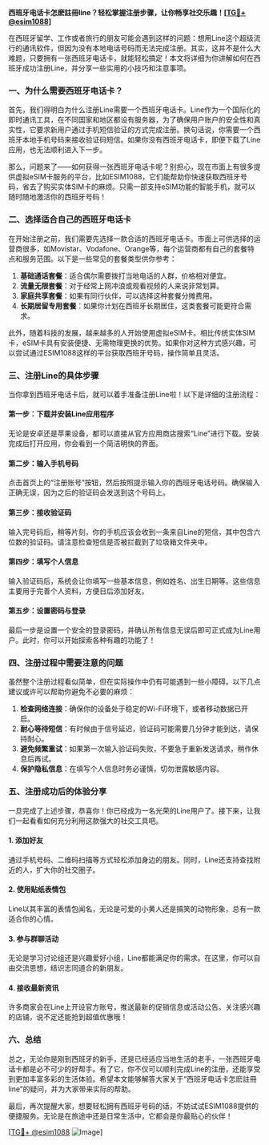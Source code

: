**西班牙电话卡怎麽註冊line？轻松掌握注册步骤，让你畅享社交乐趣！[[TG💪+ @esim1088](https://t.me/s/esim1088)]**

在西班牙留学、工作或者旅行的朋友可能会遇到这样的问题：想用Line这个超级流行的通讯软件，但因为没有本地电话号码而无法完成注册。其实，这并不是什么大难题，只要拥有一张西班牙电话卡，就能轻松搞定！本文将详细为你讲解如何在西班牙成功注册Line，并分享一些实用的小技巧和注意事项。

### 一、为什么需要西班牙电话卡？

首先，我们得明白为什么注册Line需要一个西班牙电话卡。Line作为一个国际化的即时通讯工具，在不同国家和地区都设有服务器，为了确保用户账户的安全性和真实性，它要求新用户通过手机短信验证的方式完成注册。换句话说，你需要一个西班牙本地手机号码来接收验证码短信。如果你没有西班牙电话卡，即便下载了Line应用，也无法顺利进入下一步。

那么，问题来了——如何获得一张西班牙电话卡呢？别担心，现在市面上有很多提供虚拟eSIM卡服务的平台，比如ESIM1088，它们能帮助你快速获取西班牙号码，省去了购买实体SIM卡的麻烦。只需一部支持eSIM功能的智能手机，就可以随时随地激活你的西班牙号码！

### 二、选择适合自己的西班牙电话卡

在开始注册之前，我们需要先选择一款合适的西班牙电话卡。市面上可供选择的运营商很多，如Movistar、Vodafone、Orange等，每个运营商都有自己的套餐特点和服务范围。以下是一些常见的套餐类型供你参考：

1. **基础通话套餐**：适合偶尔需要拨打当地电话的人群，价格相对便宜。
2. **流量无限套餐**：对于经常上网冲浪或观看视频的人来说非常划算。
3. **家庭共享套餐**：如果有同行伙伴，可以选择这种套餐分摊费用。
4. **长期居留专用套餐**：如果你计划在西班牙长期居住，这类套餐可能更符合需求。

此外，随着科技的发展，越来越多的人开始使用虚拟eSIM卡。相比传统实体SIM卡，eSIM卡具有安装便捷、无需物理更换的优势。如果你对这种方式感兴趣，可以尝试通过ESIM1088这样的平台获取西班牙号码，操作简单且灵活。

### 三、注册Line的具体步骤

当你拿到西班牙电话卡后，就可以着手准备注册Line啦！以下是详细的注册流程：

#### 第一步：下载并安装Line应用程序
无论是安卓还是苹果设备，都可以直接从官方应用商店搜索“Line”进行下载。安装完成后打开应用，你会看到一个简洁明快的界面。

#### 第二步：输入手机号码
点击首页上的“注册账号”按钮，然后按照提示输入你的西班牙电话号码。确保输入正确无误，因为之后的验证码会发送到这个号码上。

#### 第三步：接收验证码
输入完号码后，稍等片刻，你的手机应该会收到一条来自Line的短信，其中包含六位数的验证码。请注意检查短信是否被拦截到了垃圾箱文件夹中。

#### 第四步：填写个人信息
输入验证码后，系统会让你填写一些基本信息，例如姓名、出生日期等。这些信息主要用于完善个人资料，方便日后添加好友。

#### 第五步：设置密码与登录
最后一步是设置一个安全的登录密码，并确认所有信息无误后即可正式成为Line用户。此时，你可以开始探索各种有趣的功能了！

### 四、注册过程中需要注意的问题

虽然整个注册过程看似简单，但在实际操作中仍有可能遇到一些小障碍。以下几点建议或许可以帮助你避免不必要的麻烦：

1. **检查网络连接**：确保你的设备处于稳定的Wi-Fi环境下，或者移动数据已开启。
2. **耐心等待短信**：有时候由于信号延迟，验证码可能需要几分钟才能到达，请保持耐心。
3. **避免频繁重试**：如果第一次输入验证码失败，不要急于重新发送请求，稍作休息后再试。
4. **保护隐私信息**：在填写个人信息时务必谨慎，切勿泄露敏感内容。

### 五、注册成功后的体验分享

一旦完成了上述步骤，恭喜你！你已经成为一名光荣的Line用户了。接下来，让我们一起看看如何充分利用这款强大的社交工具吧。

#### 1. 添加好友
通过手机号码、二维码扫描等方式轻松添加身边的朋友。同时，Line还支持查找附近的人，扩大你的社交圈子。

#### 2. 使用贴纸表情包
Line以其丰富的表情包闻名，无论是可爱的小黄人还是搞笑的动物形象，总有一款适合你的心情。

#### 3. 参与群聊活动
无论是学习讨论组还是兴趣爱好小组，Line都能满足你的需求。在这里，你可以自由交流思想，结识志同道合的新朋友。

#### 4. 接收最新资讯
许多商家会在Line上开设官方账号，推送最新的促销信息或活动公告。关注感兴趣的店铺，说不定还能抢到超值优惠哦！

### 六、总结

总之，无论你是刚到西班牙的新手，还是已经适应当地生活的老手，一张西班牙电话卡都是必不可少的好帮手。有了它，你不仅可以顺利完成Line的注册，还能享受到更加丰富多彩的生活体验。希望本文能够解答大家关于“西班牙电话卡怎麽註冊line”的疑问，并为大家带来实际的帮助。

最后，再次提醒大家，想要轻松拥有西班牙号码的话，不妨试试ESIM1088提供的便捷服务。无论是在旅途中还是日常生活中，它都会是你最贴心的伙伴！

[[TG💪+ @esim1088](https://t.me/s/esim1088) ![Image](https://i.postimg.cc/4NQfJmqS/Snipaste-2025-05-13-00-14-12.png)]